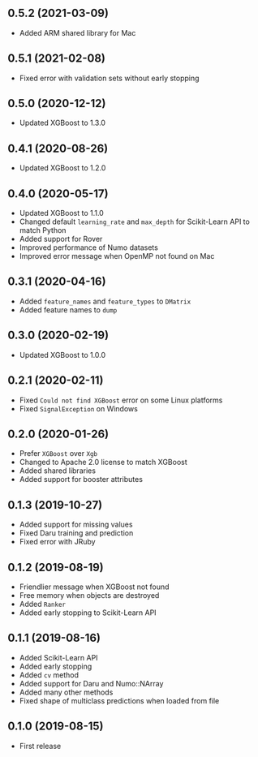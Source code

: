 ## 0.5.2 (2021-03-09)

- Added ARM shared library for Mac

## 0.5.1 (2021-02-08)

- Fixed error with validation sets without early stopping

## 0.5.0 (2020-12-12)

- Updated XGBoost to 1.3.0

## 0.4.1 (2020-08-26)

- Updated XGBoost to 1.2.0

## 0.4.0 (2020-05-17)

- Updated XGBoost to 1.1.0
- Changed default `learning_rate` and `max_depth` for Scikit-Learn API to match Python
- Added support for Rover
- Improved performance of Numo datasets
- Improved error message when OpenMP not found on Mac

## 0.3.1 (2020-04-16)

- Added `feature_names` and `feature_types` to `DMatrix`
- Added feature names to `dump`

## 0.3.0 (2020-02-19)

- Updated XGBoost to 1.0.0

## 0.2.1 (2020-02-11)

- Fixed `Could not find XGBoost` error on some Linux platforms
- Fixed `SignalException` on Windows

## 0.2.0 (2020-01-26)

- Prefer `XGBoost` over `Xgb`
- Changed to Apache 2.0 license to match XGBoost
- Added shared libraries
- Added support for booster attributes

## 0.1.3 (2019-10-27)

- Added support for missing values
- Fixed Daru training and prediction
- Fixed error with JRuby

## 0.1.2 (2019-08-19)

- Friendlier message when XGBoost not found
- Free memory when objects are destroyed
- Added `Ranker`
- Added early stopping to Scikit-Learn API

## 0.1.1 (2019-08-16)

- Added Scikit-Learn API
- Added early stopping
- Added `cv` method
- Added support for Daru and Numo::NArray
- Added many other methods
- Fixed shape of multiclass predictions when loaded from file

## 0.1.0 (2019-08-15)

- First release
